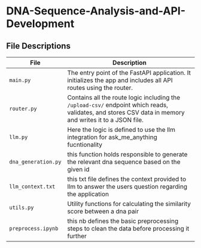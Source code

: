 # DNA-Sequence-Analysis-and-API-Development


## File Descriptions

| File                    | Description |
|-------------------------|-------------|
| `main.py`               | The entry point of the FastAPI application. It initializes the app and includes all API routes using the router. |
| `router.py`             | Contains all the route logic including the `/upload-csv/` endpoint which reads, validates, and stores CSV data in memory and writes it to a JSON file. |
| `llm.py`                | Here the logic is defined to use the llm integration for ask_me_anything fucntionality |
| `dna_generation.py`     | this function holds responsible to generate the relevant dna sequence based on the given id |
| `llm_context.txt`       | this txt file defines the context provided to llm to answer the users question regarding the application |
| `utils.py`              | Utility functions for calculating the similarity score between a dna pair |
| `preprocess.ipynb`      | this nb defines the basic preprocessing steps to clean the data before processing it further |
